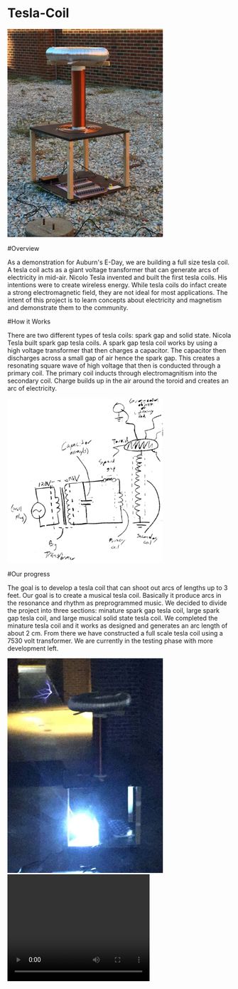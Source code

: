 # Tesla-Coil
<img src="/Photos/first_test.jpg" width="350"/>

#Overview

As a demonstration for Auburn's E-Day, we are building a full size tesla coil.  A tesla coil acts as a giant voltage transformer that can generate arcs of electricity in mid-air.  Nicolo Tesla invented and built the first tesla coils.  His intentions were to create wireless energy.  While tesla coils do infact create a strong electromagnetic field, they are not ideal for most applications.  The intent of this project is to learn concepts about electricity and magnetism and demonstrate them to the community.
		
#How it Works

There are two different types of tesla coils: spark gap and solid state.  Nicola Tesla built spark gap tesla coils.  A spark gap tesla coil works by using a high voltage transformer that then charges a capacitor.  The capacitor then discharges across a small gap of air hence the spark gap.  This creates a resonating square wave of high voltage that then is conducted through a primary coil.  The primary coil inducts through electromagnitism into the secondary coil.  Charge builds up in the air around the toroid and creates an arc of electricity.

<img src="/Schematics/inverted_schematic.jpg" width="350"/>
			
#Our progress

The goal is to develop a tesla coil that can shoot out arcs of lengths up to 3 feet.  Our goal is to create a musical tesla coil.  Basically it produce arcs in the resonance and rhythm as preprogrammed music.  We decided to divide the project into three sections: minature spark gap tesla coil, large spark gap tesla coil, and large musical solid state tesla coil.  We completed the minature tesla coil and it works as designed and generates an arc length of about 2 cm.  From there we have constructed a full scale tesla coil using a 7530 volt transformer.  We are currently in the testing phase with more development left.

<img src="/Photos/fourth_test.JPG" width="350"/>
<video width="320" height="240" controls>
  <source src="movie.mp4" type="Videos/Fourth Test 2-2-16_x264.mp4">
Your browser does not support the video tag.
</video>
